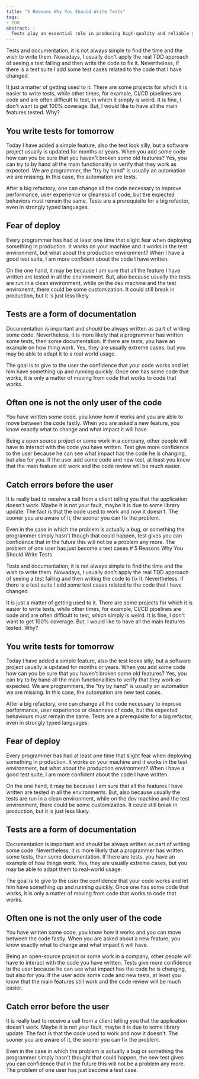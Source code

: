 ```yaml
---
title: "5 Reasons Why You Should Write Tests"
tags:
- TDD
abstract: |
  Tests play an essential role in producing high-quality and reliable software
---
```


Tests and documentation, it is not always simple to find the time and the wish to write them. Nowadays, I usually don't apply the real TDD approach of seeing a test failing and then write the code to fix it. Nevertheless, if there is a test suite I add some test cases related to the code that I have changed.

It just a matter of getting used to it. There are some projects for which it is easier to write tests, while other times, for example, CI/CD pipelines are code and are often difficult to test, in which it simply is weird. It is fine, I don't want to get 100% coverage. But, I would like to have all the main features tested. Why?

## You write tests for tomorrow

Today I have added a simple feature, also the test look silly, but a software project usually is updated for months or years. When you add some code how can you be sure that you haven't broken some old features? Yes, you can try to by hand all the main functionality in verify that they work as expected. We are programmer, the "try by hand" is usually an automation we are missing. In this case, the automation are tests.

After a big refactory, one can change all the code necessary to improve performance, user experience or cleaness of code, but the expected behaviors must remain the same. Tests are a prerequisite for a big refactor, even in strongly typed languages.

## Fear of deploy

Every programmer has had at least one time that slight fear when deploying something in production. It works on your machine and it works in the test environment, but what about the production environment? When I have a good test suite, I am more confident about the code I have written.

On the one hand, it may be because I am sure that all the feature I have written are tested in all the environment. But, also because usually the tests are run in a clean environment, while on the dev machine and the test environemt, there could be some customization. It could still break in production, but it is just less likely.

## Tests are a form of documentation

Documentation is important and _should_ be always written as part of writing some code. Nevertheless, it is more likely that a programmer has written some tests, then some documentation. If there are tests, you have an example on how thing work. Yes, they are usually extreme cases, but you may be able to adapt it to a real world usage.

The goal is to give to the user the confidence that your code works and let him have something up and running quickly. Once one has some code that works, it is only a matter of moving from code that works to code that works.

## Often one is not the only user of the code

You have written some code, you know how it works and you are able to move between the code fastly. When you are asked a new feature, you know exactly what to change and what impact it will have.

Being a open source project or some work in a company, other people will have to interact with the code you have written. Test give more confidence to the user because he can see what impact has the code he is changing, but also for you. If the user add some code and new test, at least you know that the main feature still work and the code review will be much easier.

## Catch errors before the user

It is really bad to receive a call from a client telling you that the application doesn't work. Maybe it is not your fault, maybe it is due to some library update. The fact is that the code used to work and now it doesn't. The sooner you are aware of it, the sooner you can fix the problem.

Even in the case in which the problem is actually a bug, or something the programmer simply hasn't though that could happen, test gives you can confidence that in the future this will not be a problem any more. The problem of one user has just become a test cases.# 5 Reasons Why You Should Write Tests

Tests and documentation, it is not always simple to find the time and the wish to write them. Nowadays, I usually don't apply the real TDD approach of seeing a test failing and then writing the code to fix it. Nevertheless, if there is a test suite I add some test cases related to the code that I have changed.

It is just a matter of getting used to it. There are some projects for which it is easier to write tests, while other times, for example, CI/CD pipelines are code and are often difficult to test, which simply is weird. It is fine, I don't want to get 100% coverage. But, I would like to have all the main features tested. Why?

## You write tests for tomorrow

Today I have added a simple feature, also the test looks silly, but a software project usually is updated for months or years. When you add some code how can you be sure that you haven't broken some old features? Yes, you can try to by hand all the main functionalities to verify that they work as expected. We are programmers, the "try by hand" is usually an automation we are missing. In this case, the automation are new test cases.

After a big refactory, one can change all the code necessary to improve performance, user experience or cleanness of code, but the expected behaviours must remain the same. Tests are a prerequisite for a big refactor, even in strongly typed languages.

## Fear of deploy

Every programmer has had at least one time that slight fear when deploying something in production. It works on your machine and it works in the test environment, but what about the production environment? When I have a good test suite, I am more confident about the code I have written.

On the one hand, it may be because I am sure that all the features I have written are tested in all the environments. But, also because usually the tests are run in a clean environment, while on the dev machine and the test environment, there could be some customization. It could still break in production, but it is just less likely.

## Tests are a form of documentation

Documentation is important and *should* be always written as part of writing some code. Nevertheless, it is more likely that a programmer has written some tests, than some documentation. If there are tests, you have an example of how things work. Yes, they are usually extreme cases, but you may be able to adapt them to real-world usage.

The goal is to give to the user the confidence that your code works and let him have something up and running quickly. Once one has some code that works, it is only a matter of moving from code that works to code that works.

## Often one is not the only user of the code

You have written some code, you know how it works and you can move between the code fastly. When you are asked about a new feature, you know exactly what to change and what impact it will have.

Being an open-source project or some work in a company, other people will have to interact with the code you have written. Tests give more confidence to the user because he can see what impact has the code he is changing, but also for you. If the user adds some code and new tests, at least you know that the main features still work and the code review will be much easier.

## Catch error before the user

It is really bad to receive a call from a client telling you that the application doesn't work. Maybe it is not your fault, maybe it is due to some library update. The fact is that the code used to work and now it doesn't. The sooner you are aware of it, the sooner you can fix the problem.

Even in the case in which the problem is actually a bug or something the programmer simply hasn't thought that could happen, the new test gives you can confidence that in the future this will not be a problem any more. The problem of one user has just become a test case.
